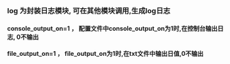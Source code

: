 ### log 为封装日志模块, 可在其他模块调用,生成log日志
####  console_output_on=1 ， 配置文件中console_output_on为1时,在控制台输出日志, 0不输出
####  file_output_on=1 ， file_output_on为1时,在txt文件中输出日值,0不输出